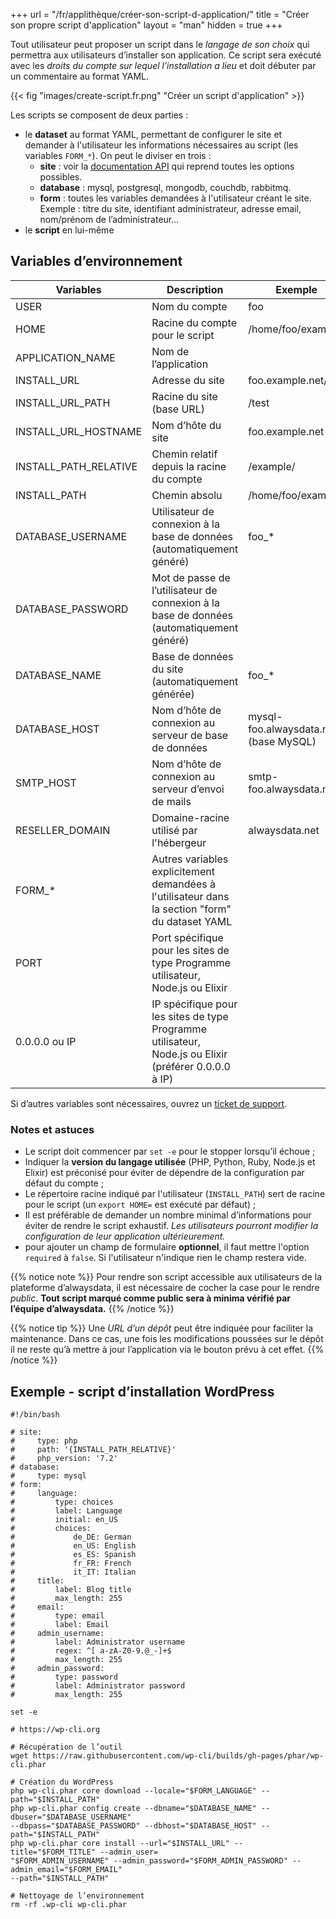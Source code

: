 +++
url = "/fr/applithèque/créer-son-script-d-application/"
title = "Créer son propre script d'application"
layout = "man"
hidden = true
+++

Tout utilisateur peut proposer un script dans le *langage de son choix* qui permettra aux utilisateurs d’installer son application. Ce script sera exécuté avec les *droits du compte sur lequel l’installation a lieu* et doit débuter par un commentaire au format YAML.

{{< fig "images/create-script.fr.png" "Créer un script d'application" >}}

Les scripts se composent de deux parties :

* le **dataset** au format YAML, permettant de configurer le site et demander à l'utilisateur les informations nécessaires au script (les variables `FORM_*`). On peut le diviser en trois :
    * **site** : voir la [documentation API](https://api.alwaysdata.com/v1/site/doc/) qui reprend toutes les options possibles.
    * **database** : mysql, postgresql, mongodb, couchdb, rabbitmq.
    * **form** : toutes les variables demandées à l'utilisateur créant le site. Exemple : titre du site, identifiant administrateur, adresse email, nom/prénom de l’administrateur...
* le **script** en lui-même


## Variables d’environnement

| Variables               | Description                                                                                           | Exemple                               |
|-------------------------|-------------------------------------------------------------------------------------------------------|---------------------------------------|
| USER                    | Nom du compte                                                                                         | foo                                   |
| HOME                    | Racine du compte pour le script                                                                       | /home/foo/example/                    |
| APPLICATION_NAME        | Nom de l’application                                                                                  |                                       |
| INSTALL_URL             | Adresse du site                                                                                       | foo.example.net/test                  |
| INSTALL_URL_PATH        | Racine du site (base URL)                                                                             | /test                                 |
| INSTALL_URL_HOSTNAME    | Nom d’hôte du site                                                                                    | foo.example.net                       |
| INSTALL_PATH_RELATIVE   | Chemin relatif depuis la racine du compte                                                             | /example/                             |
| INSTALL_PATH            | Chemin absolu                                                                                         | /home/foo/example/                    |
| DATABASE_USERNAME       | Utilisateur de connexion à la base de données (automatiquement généré)                                | foo_*                                 |
| DATABASE_PASSWORD       | Mot de passe de l’utilisateur de connexion à la base de données (automatiquement généré)              |                                       |
| DATABASE_NAME           | Base de données du site (automatiquement générée)                                                     | foo_*                                 |
| DATABASE_HOST           | Nom d’hôte de connexion au serveur de base de données                                                 | mysql-foo.alwaysdata.net (base MySQL) |
| SMTP_HOST               | Nom d’hôte de connexion au serveur d’envoi de mails                                                   | smtp-foo.alwaysdata.net               |
| RESELLER_DOMAIN         | Domaine-racine utilisé par l'hébergeur                                                                | alwaysdata.net                        |
| FORM_*                  | Autres variables explicitement demandées à l'utilisateur dans la section "form" du dataset YAML       |                                       |
| PORT                    | Port spécifique pour les sites de type Programme utilisateur, Node.js ou Elixir                       |                                       |
| 0.0.0.0 ou IP           | IP spécifique pour les sites de type Programme utilisateur, Node.js ou Elixir (préférer 0.0.0.0 à IP) |                                       |

Si d’autres variables sont nécessaires, ouvrez un [ticket de support](https://admin.alwaysdata.com/support/add/).


### Notes et astuces

* Le script doit commencer par `set -e` pour le stopper lorsqu’il échoue ;
* Indiquer la **version du langage utilisée** (PHP, Python, Ruby, Node.js et Elixir) est préconisé pour éviter de dépendre de la configuration par défaut du compte ;
* Le répertoire racine indiqué par l'utilisateur (`INSTALL_PATH`) sert de racine pour le script (un `export HOME=` est exécuté par défaut) ;
* Il est préférable de demander un nombre minimal d’informations pour éviter de rendre le script exhaustif. _Les utilisateurs pourront modifier la configuration de leur application ultérieurement._
* pour ajouter un champ de formulaire **optionnel**, il faut mettre l'option `required` à `false`. Si l'utilisateur n'indique rien le champ restera vide.

{{% notice note %}}
Pour rendre son script accessible aux utilisateurs de la plateforme d’alwaysdata, il est nécessaire de cocher la case pour le rendre _public_. **Tout script marqué comme public sera à minima vérifié par l’équipe d’alwaysdata.**
{{% /notice %}}

{{% notice tip %}}
Une _URL d’un dépôt_ peut être indiquée pour faciliter la maintenance. Dans ce cas, une fois les modifications poussées sur le dépôt il ne reste qu’à mettre à jour l’application via le bouton prévu à cet effet.
{{% /notice %}}

## Exemple - script d’installation WordPress

```
#!/bin/bash

# site:
#     type: php
#     path: '{INSTALL_PATH_RELATIVE}'
#     php_version: '7.2'
# database:
#     type: mysql
# form:
#     language:
#         type: choices
#         label: Language
#         initial: en_US
#         choices:
#             de_DE: German
#             en_US: English
#             es_ES: Spanish
#             fr_FR: French
#             it_IT: Italian
#     title:
#         label: Blog title
#         max_length: 255
#     email:
#         type: email
#         label: Email
#     admin_username:
#         label: Administrator username
#         regex: ^[ a-zA-Z0-9.@_-]+$
#         max_length: 255
#     admin_password:
#         type: password
#         label: Administrator password
#         max_length: 255

set -e

# https://wp-cli.org

# Récupération de l’outil
wget https://raw.githubusercontent.com/wp-cli/builds/gh-pages/phar/wp-cli.phar

# Création du WordPress
php wp-cli.phar core download --locale="$FORM_LANGUAGE" --path="$INSTALL_PATH"
php wp-cli.phar config create --dbname="$DATABASE_NAME" --dbuser="$DATABASE_USERNAME"
--dbpass="$DATABASE_PASSWORD" --dbhost="$DATABASE_HOST" --path="$INSTALL_PATH"
php wp-cli.phar core install --url="$INSTALL_URL" --title="$FORM_TITLE" --admin_user=
"$FORM_ADMIN_USERNAME" --admin_password="$FORM_ADMIN_PASSWORD" --admin_email="$FORM_EMAIL"
--path="$INSTALL_PATH"

# Nettoyage de l’environnement
rm -rf .wp-cli wp-cli.phar
```
